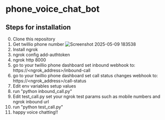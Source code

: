 # phone_voice_chat_bot

## Steps for installation
0. Clone this repository
1. Get twillio phone number
![Screenshot 2025-05-09 183538](https://github.com/user-attachments/assets/7f5c5942-3bc6-4099-bce4-c4a3b616262f)
3. Install ngrok 
4. ngrok config add-authtoken <YourAuthToken>
5. ngrok http 8000
4. go to your twillio phone dashboard set inbound webhook to: https://<ngrok_address>/inbound-call
5. go to your twillio phone dashboard set call status changes webhook to: https://<ngrok_address>/call-status
6. Edit env variables setup values
7. run "python inbound_call.py"
8. Edit test_call.py set your ngrok test params such as mobile numbers and ngrok inbound url
9. run "python test_call.py"
10. happy voice chatting!!
